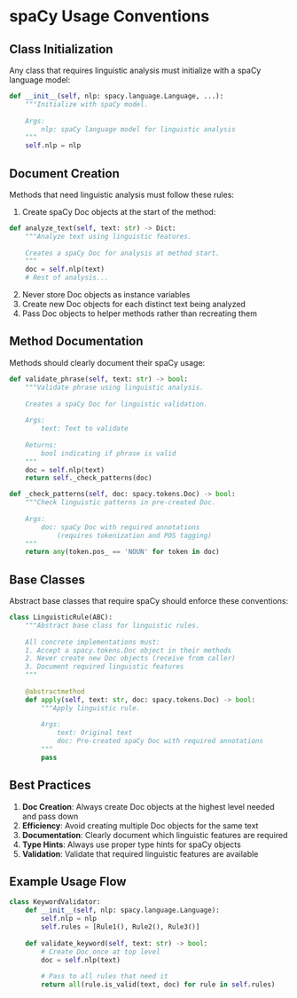 # spaCy Usage Conventions

## Class Initialization
Any class that requires linguistic analysis must initialize with a spaCy language model:

```python
def __init__(self, nlp: spacy.language.Language, ...):
    """Initialize with spaCy model.
    
    Args:
        nlp: spaCy language model for linguistic analysis
    """
    self.nlp = nlp
```

## Document Creation
Methods that need linguistic analysis must follow these rules:

1. Create spaCy Doc objects at the start of the method:
```python
def analyze_text(self, text: str) -> Dict:
    """Analyze text using linguistic features.
    
    Creates a spaCy Doc for analysis at method start.
    """
    doc = self.nlp(text)
    # Rest of analysis...
```

2. Never store Doc objects as instance variables
3. Create new Doc objects for each distinct text being analyzed
4. Pass Doc objects to helper methods rather than recreating them

## Method Documentation
Methods should clearly document their spaCy usage:

```python
def validate_phrase(self, text: str) -> bool:
    """Validate phrase using linguistic analysis.
    
    Creates a spaCy Doc for linguistic validation.
    
    Args:
        text: Text to validate
        
    Returns:
        bool indicating if phrase is valid
    """
    doc = self.nlp(text)
    return self._check_patterns(doc)
```

```python
def _check_patterns(self, doc: spacy.tokens.Doc) -> bool:
    """Check linguistic patterns in pre-created Doc.
    
    Args:
        doc: spaCy Doc with required annotations
            (requires tokenization and POS tagging)
    """
    return any(token.pos_ == 'NOUN' for token in doc)
```

## Base Classes
Abstract base classes that require spaCy should enforce these conventions:

```python
class LinguisticRule(ABC):
    """Abstract base class for linguistic rules.
    
    All concrete implementations must:
    1. Accept a spacy.tokens.Doc object in their methods
    2. Never create new Doc objects (receive from caller)
    3. Document required linguistic features
    """
    
    @abstractmethod
    def apply(self, text: str, doc: spacy.tokens.Doc) -> bool:
        """Apply linguistic rule.
        
        Args:
            text: Original text
            doc: Pre-created spaCy Doc with required annotations
        """
        pass
```

## Best Practices

1. **Doc Creation**: Always create Doc objects at the highest level needed and pass down
2. **Efficiency**: Avoid creating multiple Doc objects for the same text
3. **Documentation**: Clearly document which linguistic features are required
4. **Type Hints**: Always use proper type hints for spaCy objects
5. **Validation**: Validate that required linguistic features are available

## Example Usage Flow

```python
class KeywordValidator:
    def __init__(self, nlp: spacy.language.Language):
        self.nlp = nlp
        self.rules = [Rule1(), Rule2(), Rule3()]
    
    def validate_keyword(self, text: str) -> bool:
        # Create Doc once at top level
        doc = self.nlp(text)
        
        # Pass to all rules that need it
        return all(rule.is_valid(text, doc) for rule in self.rules)
```